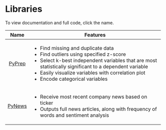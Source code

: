 # Libraries
To view documentation and full code, click the name.

| Name | Features |
|:--:|--|
[PyPrep](https://github.com/carrnick/PersonalProjects/tree/main/Libraries/PyPrep) | <ul><li>Find missing and duplicate data</li><li>Find outliers using specified z-score</li><li>Select k-best independent variables that are most statistically significant to a dependent variable</li><li>Easily visualize variables with correlation plot</li><li>Encode categorical variables</li>
| [PyNews](https://github.com/carrnick/PersonalProjects/tree/main/Libraries/PyNews) | <ul><li>Receive most recent company news based on ticker</li><li>Outputs full news articles, along with frequency of words and sentiment analysis</li>
